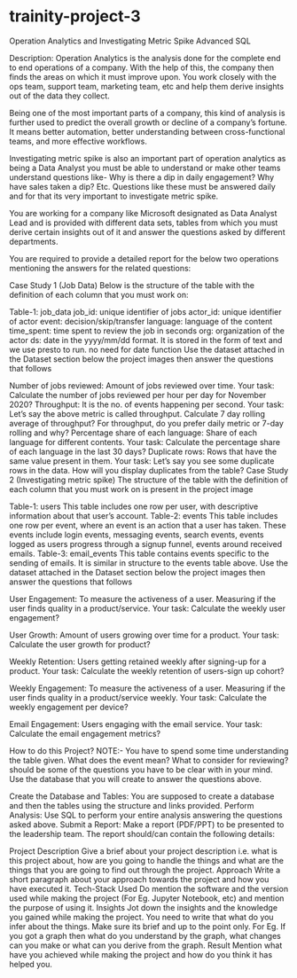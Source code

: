 # trainity-project-3
Operation Analytics and Investigating Metric Spike
Advanced SQL

Description:
Operation Analytics is the analysis done for the complete end to end operations of a company. With the help of this, the company then finds the areas on which it must improve upon. You work closely with the ops team, support team, marketing team, etc and help them derive insights out of the data they collect.

Being one of the most important parts of a company, this kind of analysis is further used to predict the overall growth or decline of a company’s fortune. It means better automation, better understanding between cross-functional teams, and more effective workflows.

Investigating metric spike is also an important part of operation analytics as being a Data Analyst you must be able to understand or make other teams understand questions like- Why is there a dip in daily engagement? Why have sales taken a dip? Etc. Questions like these must be answered daily and for that its very important to investigate metric spike.

You are working for a company like Microsoft designated as Data Analyst Lead and is provided with different data sets, tables from which you must derive certain insights out of it and answer the questions asked by different departments.

You are required to provide a detailed report for the below two operations mentioning the answers for the related questions:

Case Study 1 (Job Data)
Below is the structure of the table with the definition of each column that you must work on:

Table-1: job_data
job_id: unique identifier of jobs
actor_id: unique identifier of actor
event: decision/skip/transfer
language: language of the content
time_spent: time spent to review the job in seconds
org: organization of the actor
ds: date in the yyyy/mm/dd format. It is stored in the form of text and we use presto to run. no need for date function
Use the dataset attached in the Dataset section below the project images then answer the questions that follows

Number of jobs reviewed: Amount of jobs reviewed over time.
Your task: Calculate the number of jobs reviewed per hour per day for November 2020?
Throughput: It is the no. of events happening per second.
Your task: Let’s say the above metric is called throughput. Calculate 7 day rolling average of throughput? For throughput, do you prefer daily metric or 7-day rolling and why?
Percentage share of each language: Share of each language for different contents.
Your task: Calculate the percentage share of each language in the last 30 days?
Duplicate rows: Rows that have the same value present in them.
Your task: Let’s say you see some duplicate rows in the data. How will you display duplicates from the table?
Case Study 2 (Investigating metric spike)
The structure of the table with the definition of each column that you must work on is present in the project image

Table-1: users
This table includes one row per user, with descriptive information about that user’s account.
Table-2: events
This table includes one row per event, where an event is an action that a user has taken. These events include login events, messaging events, search events, events logged as users progress through a signup funnel, events around received emails.
Table-3: email_events
This table contains events specific to the sending of emails. It is similar in structure to the events table above.
Use the dataset attached in the Dataset section below the project images then answer the questions that follows

User Engagement: To measure the activeness of a user. Measuring if the user finds quality in a product/service.
Your task: Calculate the weekly user engagement?

User Growth: Amount of users growing over time for a product.
Your task: Calculate the user growth for product?

Weekly Retention: Users getting retained weekly after signing-up for a product.
Your task: Calculate the weekly retention of users-sign up cohort?

Weekly Engagement: To measure the activeness of a user. Measuring if the user finds quality in a product/service weekly.
Your task: Calculate the weekly engagement per device?

Email Engagement: Users engaging with the email service.
Your task: Calculate the email engagement metrics?

How to do this Project?
NOTE:- You have to spend some time understanding the table given. What does the event mean? What to consider for reviewing? should be some of the questions you have to be clear with in your mind. Use the database that you will create to answer the questions above.

Create the Database and Tables: You are supposed to create a database and then the tables using the structure and links provided.
Perform Analysis: Use SQL to perform your entire analysis answering the questions asked above.
Submit a Report: Make a report (PDF/PPT) to be presented to the leadership team. The report should/can contain the following details:

Project Description
Give a brief about your project description i.e. what is this project about, how are you going to handle the things and what are the things that you are going to find out through the project.
Approach
Write a short paragraph about your approach towards the project and how you have executed it.
Tech-Stack Used
Do mention the software and the version used while making the project (For Eg. Jupyter Notebook, etc) and mention the purpose of using it.
Insights
Jot down the insights and the knowledge you gained while making the project. You need to write that what do you infer about the things. Make sure its brief and up to the point only. For Eg. If you got a graph then what do you understand by the graph, what changes can you make or what can you derive from the graph.
Result
Mention what have you achieved while making the project and how do you think it has helped you.
